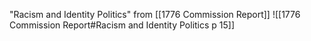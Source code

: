 
"Racism and Identity Politics" from [[1776 Commission Report]] 
![[1776 Commission Report#Racism and Identity Politics p 15]] 

